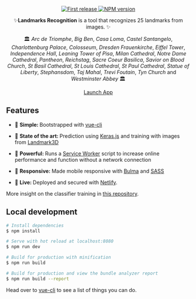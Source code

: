 <div align="center">
  <p>
    <a href="">
      <img alt="First release" src="https://img.shields.io/badge/release-v1.0-brightgreen.svg" />
    </a>
    <a href="https://www.npmjs.com/package/npm">
      <img alt="NPM version" src="https://img.shields.io/npm/v/npm.svg" />
    </a>
  </p>

  <p>
    ✨<strong>Landmarks Recognition</strong> is a tool that recognizes 25 landmarks from images. ✨
  </p>

  <p>🏛 <i>Arc de Triomphe</i>, <i>Big Ben</i>, <i>Casa Loma</i>, <i>Castel Santangelo</i>, <i>Charlottenburg Palace</i>, <i>Colosseum</i>, <i>Dresden Frauenkirche</i>, <i>Eiffel Tower</i>, <i>Independence Hall</i>, <i>Leaning Tower of Pisa</i>, <i>Milan Cathedral</i>, <i>Notre Dame Cathedral</i>, <i>Pantheon</i>, <i>Reichstag</i>, <i>Sacre Coeur Basilica</i>, <i>Savior on Blood Church</i>, <i>St Basil Cathedral</i>, <i>St Louis Cathedral</i>, <i>St Paul Cathedral</i>, <i>Statue of Liberty</i>, <i>Stephansdom</i>, <i>Taj Mahal</i>, <i>Trevi Foutain</i>, <i>Tyn Church</i> and <i>Westminster Abbey</i> 🏛</p>

  <p>
    <a href="https://landmarks-recognition.herokuapp.com" class="btn btn-primary btn-md">
      Launch App
    </a>
  </p>
</div>

## Features
* 🔩 <strong>Simple: </strong>Bootstrapped with [vue-cli](https://github.com/vuejs/vue-cli)

* 💯 <strong>State of the art: </strong> Prediction using [Keras.js](https://github.com/transcranial/keras-js) and training with images from [Landmark3D](http://landmark3d.codeplex.com)

* 💪 <strong>Powerful: </strong> Runs a [Service Worker](https://github.com/w3c/ServiceWorker) script to increase online performance and function without a network connection

* 📱 <strong>Responsive: </strong> Made mobile responsive with [Bulma](http://bulma.io/) and [SASS](http://sass-lang.com/)

* 🎉 <strong>Live: </strong> Deployed and secured with [Netlify](https://www.netlify.com).

More insight on the classifier training in [this repository](https://github.com/vfaramond/landmarks-recognition).

## Local development

``` bash
# Install dependencies
$ npm install

# Serve with hot reload at localhost:8080
$ npm run dev

# Build for production with minification
$ npm run build

# Build for production and view the bundle analyzer report
$ npm run build --report
```

<p>
  Head over to <a href="https://github.com/vuejs/vue-cli">vue-cli</a> to see a list of things you can do.
</p>
